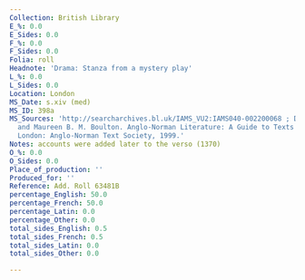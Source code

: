 ```yaml
---
Collection: British Library
E_%: 0.0
E_Sides: 0.0
F_%: 0.0
F_Sides: 0.0
Folia: roll
Headnote: 'Drama: Stanza from a mystery play'
L_%: 0.0
L_Sides: 0.0
Location: London
MS_Date: s.xiv (med)
MS_ID: 398a
MS_Sources: 'http://searcharchives.bl.uk/IAMS_VU2:IAMS040-002200068 ; Dean, Ruth J.,
  and Maureen B. M. Boulton. Anglo-Norman Literature: A Guide to Texts and Manuscripts.
  London: Anglo-Norman Text Society, 1999.'
Notes: accounts were added later to the verso (1370)
O_%: 0.0
O_Sides: 0.0
Place_of_production: ''
Produced_for: ''
Reference: Add. Roll 63481B
percentage_English: 50.0
percentage_French: 50.0
percentage_Latin: 0.0
percentage_Other: 0.0
total_sides_English: 0.5
total_sides_French: 0.5
total_sides_Latin: 0.0
total_sides_Other: 0.0

---
```

